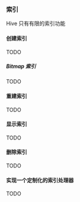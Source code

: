### 索引
Hive 只有有限的索引功能

#### 创建索引
TODO

##### Bitmap 索引
TODO

#### 重建索引
TODO

#### 显示索引
TODO

#### 删除索引
TODO

#### 实现一个定制化的索引处理器
TODO
